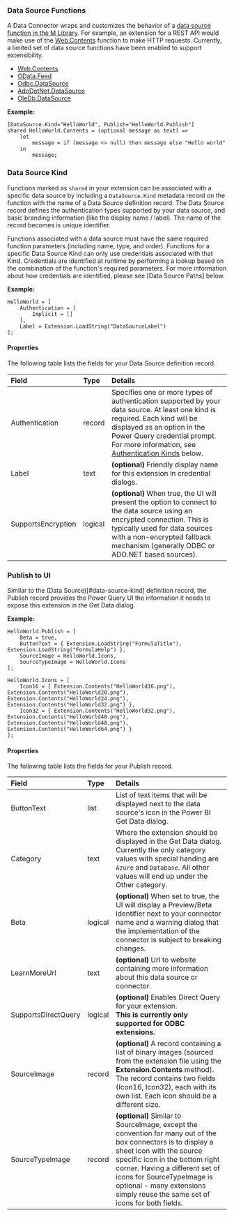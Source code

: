 ### Data Source Functions

A Data Connector wraps and customizes the behavior of a [data source function in the M Library](https://msdn.microsoft.com/library/mt253322.aspx#Anchor_15).
For example, an extension for a REST API would make use of the [Web.Contents](https://msdn.microsoft.com/library/mt260892.aspx) function to make HTTP requests.
Currently, a limited set of data source functions have been enabled to support extensibility.

- [Web.Contents](https://msdn.microsoft.com/library/mt260892.aspx)
- [OData.Feed](https://msdn.microsoft.com/library/mt260868.aspx)
- [Odbc.DataSource](https://msdn.microsoft.com/library/mt708843.aspx)
- [AdoDotNet.DataSource](https://msdn.microsoft.com/library/mt736964)
- [OleDb.DataSource](https://msdn.microsoft.com/library/mt790573.aspx)

**Example:**

```
[DataSource.Kind="HelloWorld", Publish="HelloWorld.Publish"]
shared HelloWorld.Contents = (optional message as text) =>
    let
        message = if (message <> null) then message else "Hello world"
    in
        message;
```

### Data Source Kind

Functions marked as `shared` in your extension can be associated with a specific data source by including a `DataSource.Kind` metadata record on the function with the name of a Data Source definition record. 
The Data Source record defines the authentication types supported by your data source, and basic branding information (like the display name / label).
The name of the record becomes is unique identifier. 

Functions associated with a data source must have the same required function parameters (including name, type, and order). Functions for a specific Data Source Kind can only use credentials associated with that Kind.
Credentials are identified at runtime by performing a lookup based on the combination of the function's required parameters.
For more information about how credentials are identified, please see [Data Source Paths] below.

**Example:**

```
HelloWorld = [
    Authentication = [
        Implicit = []
    ],
    Label = Extension.LoadString("DataSourceLabel")
];
```

#### Properties

The following table lists the fields for your Data Source definition record.

| Field              | Type     | Details                                                                                                                                                                                                                                                                   |
|:-------------------|:---------|:--------------------------------------------------------------------------------------------------------------------------------------------------------------------------------------------------------------------------------------------------------------------------|
| Authentication     | record   | Specifies one or more types of authentication supported by your data source. At least one kind is required. Each kind will be displayed as an option in the Power Query credential prompt. For more information, see [Authentication Kinds](#authentication-kinds) below. |
| Label              | text     | **(optional)** Friendly display name for this extension in credential dialogs.                                                                                                                                                                                            |
| SupportsEncryption | logical  | **(optional)** When true, the UI will present the option to connect to the data source using an encrypted connection. This is typically used for data sources with a non-encrypted fallback mechanism (generally ODBC or ADO.NET based sources).                          |


### Publish to UI

Similar to the (Data Source)[#data-source-kind] definition record, the Publish record provides the Power Query UI the information it needs to expose this extension in the Get Data dialog.

**Example:**

```
HelloWorld.Publish = [
    Beta = true,
    ButtonText = { Extension.LoadString("FormulaTitle"), Extension.LoadString("FormulaHelp") },
    SourceImage = HelloWorld.Icons,
    SourceTypeImage = HelloWorld.Icons
];

HelloWorld.Icons = [
    Icon16 = { Extension.Contents("HelloWorld16.png"), Extension.Contents("HelloWorld20.png"), Extension.Contents("HelloWorld24.png"), Extension.Contents("HelloWorld32.png") },
    Icon32 = { Extension.Contents("HelloWorld32.png"), Extension.Contents("HelloWorld40.png"), Extension.Contents("HelloWorld48.png"), Extension.Contents("HelloWorld64.png") }
];
```

#### Properties

The following table lists the fields for your Publish record.

| Field               | Type    | Details                                                                                                                                                                                                                                                                                                                    |
|:--------------------|:--------|:---------------------------------------------------------------------------------------------------------------------------------------------------------------------------------------------------------------------------------------------------------------------------------------------------------------------------|
| ButtonText          | list    | List of text items that will be displayed next to the data source's icon in the Power BI Get Data dialog.                                                                                                                                                                                                                  |
| Category            | text    | Where the extension should be displayed in the Get Data dialog. Currently the only category values with special handing are `Azure` and `Database`. All other values will end up under the Other category.                                                                                                               |
| Beta                | logical | **(optional)** When set to true, the UI will display a Preview/Beta identifier next to your connector name and a warning dialog that the implementation of the connector is subject to breaking changes.                                                                                                                   |
| LearnMoreUrl        | text    | **(optional)** Url to website containing more information about this data source or connector.                                                                                                                                                                                                                             |
| SupportsDirectQuery | logical | **(optional)** Enables Direct Query for your extension.<br>**This is currently only supported for ODBC extensions.**                                                                                                                                                                                                       |
| SourceImage         | record  | **(optional)** A record containing a list of binary images (sourced from the extension file using the **Extension.Contents** method). The record contains two fields (Icon16, Icon32), each with its own list. Each icon should be a different size.                                                                       |                                                                                                                                                                                                                              |
| SourceTypeImage     | record  | **(optional)** Similar to SourceImage, except the convention for many out of the box connectors is to display a sheet icon with the source specific icon in the bottom right corner. Having a different set of icons for SourceTypeImage is optional - many extensions simply reuse the same set of icons for both fields. |
